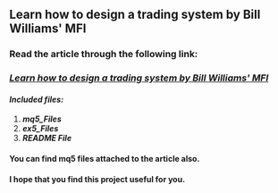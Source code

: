 ## Learn how to design a trading system by Bill Williams' MFI
### Read the article through the following link:
### ***[Learn how to design a trading system by Bill Williams' MFI](https://www.mql5.com/en/articles/12172)***
#### ***Included files:***
1. ***mq5_Files***
2. ***ex5_Files***
3. ***README File***
#### You can find mq5 files attached to the article also.

#### I hope that you find this project useful for you.